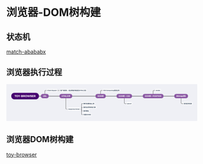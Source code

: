 # 浏览器-DOM树构建

## 状态机
[match-abababx](./match-abababx.js)

## 浏览器执行过程
![浏览器执行过程](./浏览器执行过程.png)

## 浏览器DOM树构建
[toy-browser](./toy-browser)
